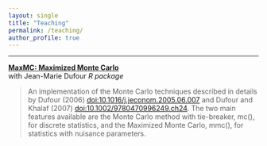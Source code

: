 ```yaml
---
layout: single
title: "Teaching"
permalink: /teaching/
author_profile: true
---
```

---


**[MaxMC: Maximized Monte Carlo](https://cran.r-project.org/web/packages/MaxMC/index.html)**  
with Jean-Marie Dufour
_R package_
>An implementation of the Monte Carlo techniques described in details by Dufour (2006) <doi:10.1016/j.jeconom.2005.06.007> and Dufour and Khalaf (2007) <doi:10.1002/9780470996249.ch24>. The two main features available are the Monte Carlo method with tie-breaker, mc(), for discrete statistics, and the Maximized Monte Carlo, mmc(), for statistics with nuisance parameters.
